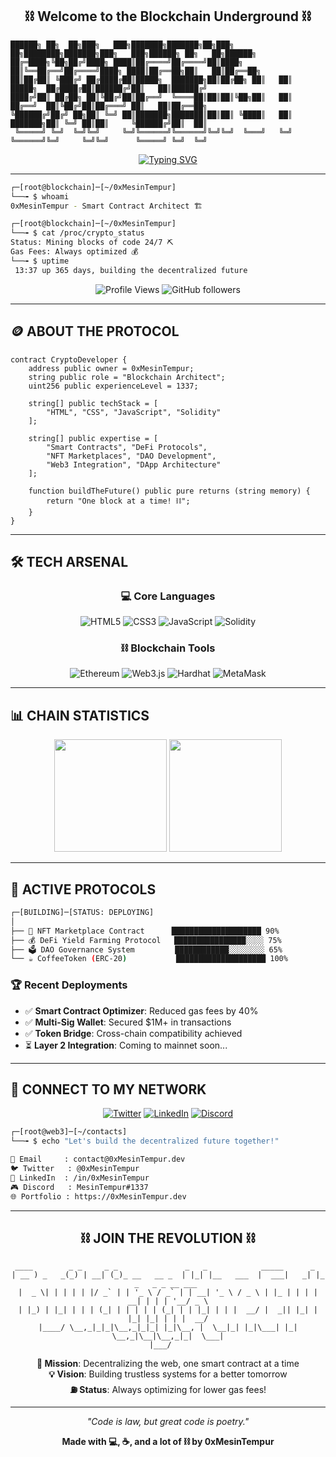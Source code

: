 <h2 align="center">⛓️ Welcome to the Blockchain Underground ⛓️</h2>

```
██████╗ ██╗  ██╗███╗   ███╗███████╗███████╗██╗███╗   ██╗████████╗███████╗███╗   ███╗██████╗ ██╗   ██╗██████╗ 
██╔═████╗╚██╗██╔╝████╗ ████║██╔════╝██╔════╝██║████╗  ██║╚══██╔══╝██╔════╝████╗ ████║██╔══██╗██║   ██║██╔══██╗
██║██╔██║ ╚███╔╝ ██╔████╔██║█████╗  ███████╗██║██╔██╗ ██║   ██║   █████╗  ██╔████╔██║██████╔╝██║   ██║██████╔╝
████╔╝██║ ██╔██╗ ██║╚██╔╝██║██╔══╝  ╚════██║██║██║╚██╗██║   ██║   ██╔══╝  ██║╚██╔╝██║██╔═══╝ ██║   ██║██╔══██╗
╚██████╔╝██╔╝ ██╗██║ ╚═╝ ██║███████╗███████║██║██║ ╚████║   ██║   ███████╗██║ ╚═╝ ██║██║     ╚██████╔╝██║  ██║
 ╚═════╝ ╚═╝  ╚═╝╚═╝     ╚═╝╚══════╝╚══════╝╚═╝╚═╝  ╚═══╝   ╚═╝   ╚══════╝╚═╝     ╚═╝╚═╝      ╚═════╝ ╚═╝  ╚═╝
```

<div align="center">

[![Typing SVG](https://readme-typing-svg.demolab.com?font=Fira+Code&weight=600&size=32&duration=2000&pause=500&color=FFD700&background=000000FF&center=true&vCenter=true&multiline=false&width=500&height=80&lines=0xMesinTempur;Web3+Builder+⛓️;Smart+Contracts+💎;DeFi+Protocol+🚀)](https://github.com/0xMesinTempur)

</div>

---

```bash
┌─[root@blockchain]─[~/0xMesinTempur]
└──╼ $ whoami
0xMesinTempur - Smart Contract Architect 🏗️

┌─[root@blockchain]─[~/0xMesinTempur] 
└──╼ $ cat /proc/crypto_status
Status: Mining blocks of code 24/7 ⛏️
Gas Fees: Always optimized 💰
└──╼ $ uptime
 13:37 up 365 days, building the decentralized future
```

<div align="center">

![Profile Views](https://komarev.com/ghpvc/?username=0xMesinTempur&color=yellow&style=flat-square&label=WALLET+VIEWS)
![GitHub followers](https://img.shields.io/github/followers/0xMesinTempur?color=yellow&logo=github&style=flat-square&label=HODLERS)

</div>

---

## 🪙 ABOUT THE PROTOCOL

```solidity
contract CryptoDeveloper {
    address public owner = 0xMesinTempur;
    string public role = "Blockchain Architect";
    uint256 public experienceLevel = 1337;
    
    string[] public techStack = [
        "HTML", "CSS", "JavaScript", "Solidity"
    ];
    
    string[] public expertise = [
        "Smart Contracts", "DeFi Protocols", 
        "NFT Marketplaces", "DAO Development",
        "Web3 Integration", "DApp Architecture"
    ];
    
    function buildTheFuture() public pure returns (string memory) {
        return "One block at a time! ⛓️";
    }
}
```

---

## 🛠️ TECH ARSENAL

<div align="center">

### 💻 Core Languages
![HTML5](https://img.shields.io/badge/HTML5-E34F26?style=for-the-badge&logo=html5&logoColor=white)
![CSS3](https://img.shields.io/badge/CSS3-1572B6?style=for-the-badge&logo=css3&logoColor=white)
![JavaScript](https://img.shields.io/badge/JavaScript-F7DF1E?style=for-the-badge&logo=javascript&logoColor=black)
![Solidity](https://img.shields.io/badge/Solidity-363636?style=for-the-badge&logo=solidity&logoColor=white)

### ⛓️ Blockchain Tools
![Ethereum](https://img.shields.io/badge/Ethereum-3C3C3D?style=for-the-badge&logo=ethereum&logoColor=white)
![Web3.js](https://img.shields.io/badge/Web3.js-F16822?style=for-the-badge&logo=web3.js&logoColor=white)
![Hardhat](https://img.shields.io/badge/Hardhat-FFF100?style=for-the-badge&logo=hardhat&logoColor=black)
![MetaMask](https://img.shields.io/badge/MetaMask-F6851B?style=for-the-badge&logo=metamask&logoColor=white)

</div>

---

## 📊 CHAIN STATISTICS

<div align="center">

<img height="180em" src="https://github-readme-stats.vercel.app/api?username=0xMesinTempur&show_icons=true&theme=dark&include_all_commits=true&count_private=true&hide_border=true&bg_color=0d1117&title_color=FFD700&text_color=ffffff&icon_color=FFD700"/>

<img height="180em" src="https://github-readme-stats.vercel.app/api/top-langs/?username=0xMesinTempur&layout=compact&langs_count=4&theme=dark&hide_border=true&bg_color=0d1117&title_color=FFD700&text_color=ffffff"/>

</div>

---

## 🚀 ACTIVE PROTOCOLS

```bash
┌─[BUILDING]─[STATUS: DEPLOYING]
│
├── 🏪 NFT Marketplace Contract      ████████████████████ 90%
├── 💰 DeFi Yield Farming Protocol   ████████████████░░░░ 75%
├── 🗳️ DAO Governance System         ████████████░░░░░░░░ 65%
└── ☕ CoffeeToken (ERC-20)           ████████████████████ 100%
```

### 🏆 Recent Deployments
- ✅ **Smart Contract Optimizer**: Reduced gas fees by 40%
- ✅ **Multi-Sig Wallet**: Secured $1M+ in transactions
- ✅ **Token Bridge**: Cross-chain compatibility achieved
- ⏳ **Layer 2 Integration**: Coming to mainnet soon...

---

## 📡 CONNECT TO MY NETWORK

<div align="center">

[![Twitter](https://img.shields.io/badge/Twitter-1DA1F2?style=for-the-badge&logo=twitter&logoColor=white)](https://twitter.com/0xMesinTempur)
[![LinkedIn](https://img.shields.io/badge/LinkedIn-0077B5?style=for-the-badge&logo=linkedin&logoColor=white)](https://linkedin.com/in/0xMesinTempur)
[![Discord](https://img.shields.io/badge/Discord-7289DA?style=for-the-badge&logo=discord&logoColor=white)](https://discord.gg/0xMesinTempur)

</div>

```bash
┌─[root@web3]─[~/contacts]
└──╼ $ echo "Let's build the decentralized future together!"

📧 Email     : contact@0xMesinTempur.dev
🐦 Twitter   : @0xMesinTempur  
💼 LinkedIn  : /in/0xMesinTempur
🎮 Discord   : MesinTempur#1337
🌐 Portfolio : https://0xMesinTempur.dev
```

---

<div align="center">

## ⛓️ JOIN THE REVOLUTION ⛓️

```
 ____        _ _     _ _               _   _            _____      _                  
| __ ) _   _(_) | __| (_)_ __   __ _  | |_| |__   ___  |  ___|   _| |_ _   _ _ __ ___ 
|  _ \| | | | | |/ _` | | '_ \ / _` | | __| '_ \ / _ \ | |_ | | | | __| | | | '__/ _ \
| |_) | |_| | | | (_| | | | | | (_| | | |_| | | |  __/ |  _|| |_| | |_| |_| | | |  __/
|____/ \__,_|_|_|\__,_|_|_| |_|\__, |  \__|_| |_|\___| |_|   \__,_|\__|\__,_|_|  \___|
                               |___/                                                  
```

**🎯 Mission**: Decentralizing the web, one smart contract at a time  
**💡 Vision**: Building trustless systems for a better tomorrow  
**⛽ Status**: Always optimizing for lower gas fees!

---

*"Code is law, but great code is poetry."*

**Made with 💻, ☕, and a lot of ⛓️ by 0xMesinTempur**

</div>
